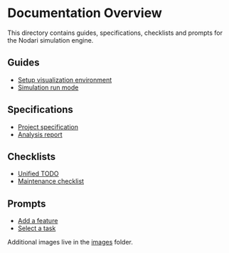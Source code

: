 # Documentation Overview

This directory contains guides, specifications, checklists and prompts for the Nodari simulation engine.

## Guides
- [Setup visualization environment](guides/setup_visualization.md)
- [Simulation run mode](guides/run_mode.md)

## Specifications
- [Project specification](specs/project_spec.md)
- [Analysis report](specs/analysis_report.md)

## Checklists
- [Unified TODO](checklists/todo.md)
- [Maintenance checklist](checklists/maintenance.md)

## Prompts
- [Add a feature](prompts/adding_feature.md)
- [Select a task](prompts/task_selection.md)

Additional images live in the [images](images) folder.
